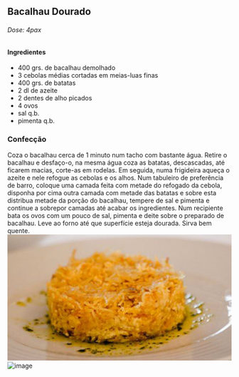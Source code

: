 ## Bacalhau Dourado
###### Dose: 4pax
#### Ingredientes
- 400 grs. de bacalhau demolhado
- 3 cebolas médias cortadas em meias-luas finas
- 400 grs. de batatas
- 2 dl de azeite
- 2 dentes de alho picados
- 4 ovos
- sal q.b.
- pimenta q.b.
### Confecção
Coza o bacalhau cerca de 1 minuto num tacho com bastante água.
Retire o bacalhau e desfaço-o, na mesma água coza as batatas, descascadas, até ficarem macias, corte-as em rodelas.
Em seguida, numa frigideira aqueça o azeite e nele refogue as cebolas e os alhos.
Num tabuleiro de preferência de barro, coloque uma camada feita com metade do refogado da cebola, disponha por cima outra camada com metade das batatas e sobre esta distribua metade da porção do bacalhau, tempere de sal e pimenta e continue a sobrepor camadas até acabar os ingredientes.
Num recipiente bata os ovos com um pouco de sal, pimenta e deite sobre o preparado de bacalhau.
Leve ao  forno até que superfície esteja dourada.
Sirva bem quente.
![alt text](image-4.png)
![image](https://github.com/pedrofranzina/receitas/assets/167815959/306928e1-8ced-4149-bef3-2b5072c70e54)
